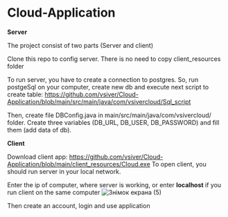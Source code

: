 # Cloud-Application


**Server**

The project consist of two parts (Server and client)

Clone this repo to config server. There is no need to copy client_resources folder

To run server, you have to create a connection to postgres. So, run postgeSql on your computer, create new db 
and execute next script to create table: https://github.com/vsiver/Cloud-Application/blob/main/src/main/java/com/vsivercloud/Sql_script

Then, create file DBConfig.java in main/src/main/java/com/vsivercloud/ folder. Create three variables (DB_URL, DB_USER, DB_PASSWORD) and fill them (add data of db). 


**Client** 

Download client app: https://github.com/vsiver/Cloud-Application/blob/main/client_resources/Cloud.exe
To open client, you should run server in your local network. 

Enter the ip of computer, where server is working, or enter **localhost** if you run client on the same computer
![Знімок екрана (5)](https://user-images.githubusercontent.com/79045792/215319588-97de8d09-8400-4f72-be1a-7deed7bfda14.png)


Then create an account, login and use application
